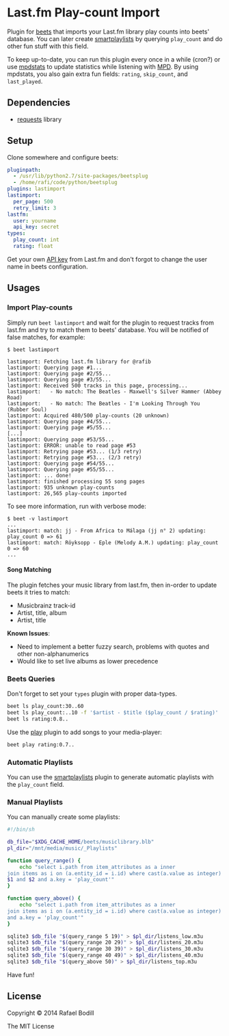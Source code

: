 # Last.fm Play-count Import
Plugin for [beets] that imports your Last.fm library play counts
into beets' database. You can later create [smartplaylists] by querying
`play_count` and do other fun stuff with this field.

To keep up-to-date, you can run this plugin every once in a while (cron?) or use
[mpdstats] to update statistics while listening with [MPD]. By using mpdstats,
you also gain extra fun fields: `rating`, `skip_count`, and `last_played`.

## Dependencies
- [requests] library

## Setup
Clone somewhere and configure beets:

```yml
pluginpath:
  - /usr/lib/python2.7/site-packages/beetsplug
  - /home/rafi/code/python/beetsplug
plugins: lastimport
lastimport:
  per_page: 500
  retry_limit: 3
lastfm:
  user: yourname
  api_key: secret
types:
  play_count: int
  rating: float
```

Get your own [API key] from Last.fm and
don't forgot to change the user name in beets configuration.

## Usages
### Import Play-counts
Simply run `beet lastimport` and wait for the plugin to request tracks from
last.fm and try to match them to beets' database. You will be notified of false
matches, for example:
```
$ beet lastimport

lastimport: Fetching last.fm library for @rafib
lastimport: Querying page #1...
lastimport: Querying page #2/55...
lastimport: Querying page #3/55...
lastimport: Received 500 tracks in this page, processing...
lastimport:   - No match: The Beatles - Maxwell's Silver Hammer (Abbey Road)
lastimport:   - No match: The Beatles - I'm Looking Through You (Rubber Soul)
lastimport: Acquired 480/500 play-counts (20 unknown)
lastimport: Querying page #4/55...
lastimport: Querying page #5/55...
[...]
lastimport: Querying page #53/55...
lastimport: ERROR: unable to read page #53
lastimport: Retrying page #53... (1/3 retry)
lastimport: Retrying page #53... (2/3 retry)
lastimport: Querying page #54/55...
lastimport: Querying page #55/55...
lastimport: ... done!
lastimport: finished processing 55 song pages
lastimport: 935 unknown play-counts
lastimport: 26,565 play-counts imported
```

To see more information, run with verbose mode:
```
$ beet -v lastimport
...
lastimport: match: jj - From Africa to Málaga (jj n° 2) updating: play_count 0 => 61
lastimport: match: Röyksopp - Eple (Melody A.M.) updating: play_count 0 => 60
...
```

#### Song Matching
The plugin fetches your music library from last.fm, then in-order to update
beets it tries to match:
- Musicbrainz track-id
- Artist, title, album
- Artist, title

**Known Issues**:
- Need to implement a better fuzzy search, problems with quotes and other non-alphanumerics
- Would like to set live albums as lower precedence

### Beets Queries
Don't forget to set your `types` plugin with proper data-types.
```bash
beet ls play_count:30..60
beet ls play_count:..10 -f '$artist - $title ($play_count / $rating)'
beet ls rating:0.8..
```
Use the [play] plugin to add songs to your media-player:
```bash
beet play rating:0.7..
```

### Automatic Playlists
You can use the [smartplaylists] plugin to generate automatic playlists with the
`play_count` field.

### Manual Playlists
You can manually create some playlists:
```sh
#!/bin/sh

db_file="$XDG_CACHE_HOME/beets/musiclibrary.blb"
pl_dir="/mnt/media/music/_Playlists"

function query_range() {
	echo "select i.path from item_attributes as a inner
join items as i on (a.entity_id = i.id) where cast(a.value as integer) between
$1 and $2 and a.key = 'play_count'"
}

function query_above() {
	echo "select i.path from item_attributes as a inner
join items as i on (a.entity_id = i.id) where cast(a.value as integer) > $1
and a.key = 'play_count'"
}

sqlite3 $db_file "$(query_range 5 19)" > $pl_dir/listens_low.m3u
sqlite3 $db_file "$(query_range 20 29)" > $pl_dir/listens_20.m3u
sqlite3 $db_file "$(query_range 30 39)" > $pl_dir/listens_30.m3u
sqlite3 $db_file "$(query_range 40 49)" > $pl_dir/listens_40.m3u
sqlite3 $db_file "$(query_above 50)" > $pl_dir/listens_top.m3u
```
Have fun!

## License
Copyright © 2014 Rafael Bodill

The MIT License

[beets]: http://beets.radbox.org/
[MPD]: http://www.musicpd.org/
[API key]: http://www.last.fm/api/account/create
[requests]: http://docs.python-requests.org/
[smartplaylists]: http://beets.readthedocs.org/en/latest/plugins/smartplaylist.html
[play]: http://beets.readthedocs.org/en/latest/plugins/play.html
[mpdstats]: http://beets.readthedocs.org/en/latest/plugins/mpdstats.html

